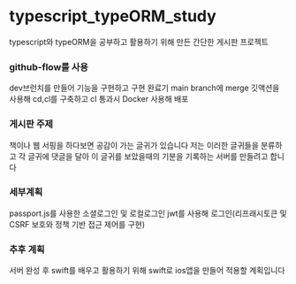 # typescript_typeORM_study
typescript와 typeORM을 공부하고 활용하기 위해 만든 간단한 게시판 프로젝트
### github-flow를 사용
dev브런치를 만들어 기능을 구현하고 구현 완료기 main branch에 merge
깃액션을 사용해 cd,cl를 구축하고 cl 통과시 Docker 사용해 배포 

### 게시판 주제 
책이나 웹 서핑을 하다보면 공감이 가는 글귀가 있습니다 
저는 이러한 글귀들을 분류하고 각 글귀에 댓글을 달아 이 글귀를 보았을때의 기분을 기록하는 서버를 만들려고 합니다 

### 세부계획
passport.js를 사용한 소셜로그인 및 로컬로그인
jwt를 사용해 로그인(리프래시토큰 및 CSRF 보호와 정책 기반 접근 제어를 구현)

### 추후 계획
서버 완성 후 swift를 배우고 활용하기 위해 swift로 ios앱을 만들어 적용할 계획입니다